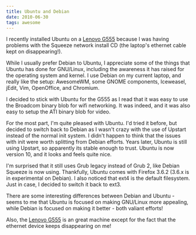 ```yaml
---
title: Ubuntu and Debian
date: 2010-06-30
tags: awesome
---
```

I recently installed Ubuntu on a [Lenovo G555](http://www.my-tech-deals.com/blog/2010/06/awesome-laptop-for-wicked-cheap.html) because I was having problems with the Squeeze network install CD (the laptop's ethernet cable kept on disappearing!).

While I usually prefer Debian to Ubuntu, I appreciate some of the things that Ubuntu has done for GNU/Linux, including the awareness it has raised for the operating system and kernel. I use Debian on my current laptop, and really like the setup: AwesomeWM, some GNOME components, Iceweasel, jEdit, Vim, OpenOffice, and Chromium.

I decided to stick with Ubuntu for the G555 as I read that it was easy to use the Broadcom binary blob for wifi networking. It was indeed, and it was also easy to setup the ATI binary blob for video.

For the most part, I'm quite pleased with Ubuntu. I'd tried it before, but decided to switch back to Debian as I wasn't crazy with the use of Upstart instead of the normal init system. I didn't happen to think that the issues with init were worth splitting from Debian efforts. Years later, Ubuntu is still using Upstart, so apparently its stable enough to trust. Ubuntu is now version 10, and it looks and feels quite nice.

I'm surprised that it still uses Grub legacy instead of Grub 2, like Debian Squeeze is now using. Thankfully, Ubuntu comes with Firefox 3.6.2 (3.6.x is in experimental on Debian). I also noticed that ext4 is the default filesystem. Just in case, I decided to switch it back to ext3.

There are some interesting differences between Debian and Ubuntu - seems to me that Ubuntu is focused on making GNU/Linux more appealing, while Debian is focused on making it better - both valiant efforts!

Also, the [Lenovo G555](http://www.my-tech-deals.com/blog/2010/06/awesome-laptop-for-wicked-cheap.html) is an great machine except for the fact that the ethernet device keeps disappearing on me!

